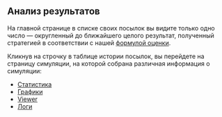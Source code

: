 ## Анализ результатов

На главной странице в списке своих посылок вы видите только одно число — округленный до ближайшего целого результат, полученный стратегией в соответствии с нашей [формулой оценки](stats.md#result_formula).

Кликнув на строчку в таблице истории посылок, вы перейдете на страницу симуляции, на которой собрана различная информация о симуляции:

- [Статистика](stats.md)
- [Графики](charts.md)
- [Viewer](viewer.md)
- [Логи](logs.md)

